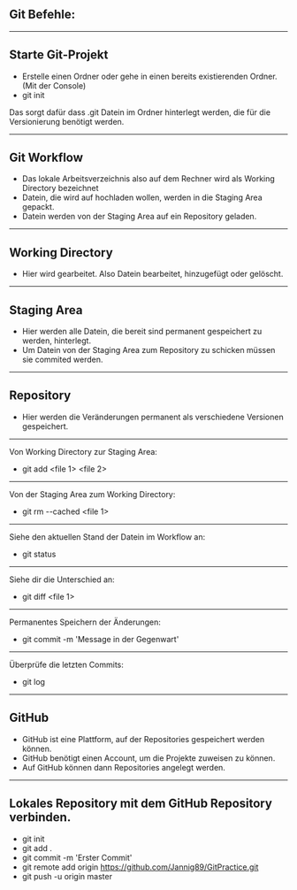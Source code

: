 Git Befehle:
---
---
Starte Git-Projekt
---
- Erstelle einen Ordner oder gehe in einen bereits existierenden Ordner. (Mit der Console)
- git init

Das sorgt dafür dass .git Datein im Ordner hinterlegt werden, die für die Versionierung benötigt werden.

---
Git Workflow
--- 
- Das lokale Arbeitsverzeichnis also auf dem Rechner wird als Working Directory bezeichnet
- Datein, die wird auf hochladen wollen, werden in die Staging Area gepackt.
- Datein werden von der Staging Area auf ein Repository geladen.
---
Working Directory
---
- Hier wird gearbeitet. Also Datein bearbeitet, hinzugefügt oder gelöscht.
---
Staging Area
--
- Hier werden alle Datein, die bereit sind permanent gespeichert zu werden, hinterlegt.
- Um Datein von der Staging Area zum Repository zu schicken müssen sie commited werden.
---
Repository
--
- Hier werden die Veränderungen permanent als verschiedene Versionen gespeichert.
---
Von Working Directory zur Staging Area:
- git add <file 1> <file 2>
---
Von der Staging Area zum Working Directory:
- git rm --cached <file 1>
---
Siehe den aktuellen Stand der Datein im Workflow an:
- git status
---
Siehe dir die Unterschied an:
- git diff <file 1>
---
Permanentes Speichern der Änderungen:
- git commit -m 'Message in der Gegenwart'
---
Überprüfe die letzten Commits:
- git log
---

GitHub
---
- GitHub ist eine Plattform, auf der Repositories gespeichert werden können.
- GitHub benötigt einen Account, um die Projekte zuweisen zu können.
- Auf GitHub können dann Repositories angelegt werden.
---
Lokales Repository mit dem GitHub Repository verbinden.
---
- git init
- git add .
- git commit -m 'Erster Commit'
- git remote add origin https://github.com/Jannig89/GitPractice.git
- git push -u origin master

